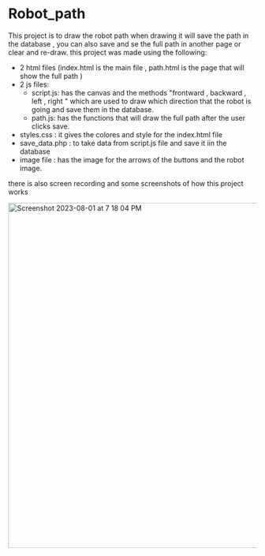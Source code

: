 # Robot_path
This project is to draw the robot path when drawing it will save the path in the database , you can also save and se the full path in another page or clear and re-draw.
this project was made using the following:
  - 2 html files (index.html is the main file , path.html is the page that will show the full path )
  - 2 js files:
     * script.js: has the canvas and the methods "frontward , backward , left , right " which are used to draw which direction that the robot is going and save them in the database.
     * path.js: has the functions that will draw the full path after the user clicks save.
  - styles.css : it gives the colores and style for the index.html file
  - save_data.php : to take data from script.js file and save it iin the database
  - image file : has the image for the arrows of the buttons and the robot image.
  
there is also screen recording and some screenshots of how this project works 



<img width="700" alt="Screenshot 2023-08-01 at 7 18 04 PM" src="https://github.com/RaneemAlowide/Robot_path/assets/99085418/78c4045b-b14e-4f43-b544-edee39d5ef99">
